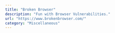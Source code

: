 ```yaml
---
title: "Broken Browser"
description: "Fun with Browser Vulnerabilities."
url: "https://www.brokenbrowser.com/"
category: "Miscellaneous"
---
```

